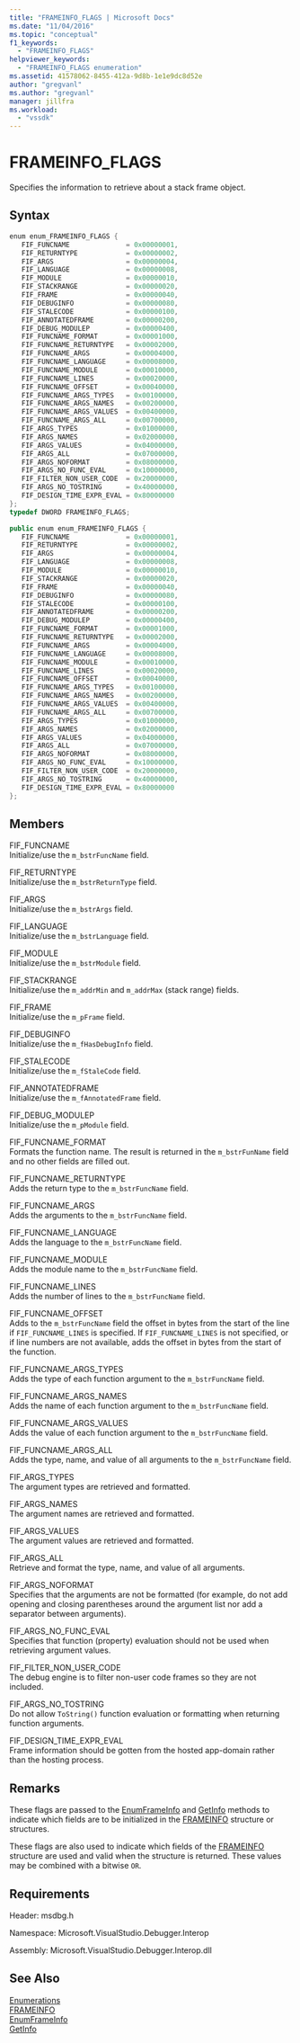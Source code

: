 ```yaml
---
title: "FRAMEINFO_FLAGS | Microsoft Docs"
ms.date: "11/04/2016"
ms.topic: "conceptual"
f1_keywords:
  - "FRAMEINFO_FLAGS"
helpviewer_keywords:
  - "FRAMEINFO_FLAGS enumeration"
ms.assetid: 41578062-8455-412a-9d8b-1e1e9dc8d52e
author: "gregvanl"
ms.author: "gregvanl"
manager: jillfra
ms.workload:
  - "vssdk"
---
```

# FRAMEINFO_FLAGS
Specifies the information to retrieve about a stack frame object.

## Syntax

```cpp
enum enum_FRAMEINFO_FLAGS {
   FIF_FUNCNAME              = 0x00000001,
   FIF_RETURNTYPE            = 0x00000002,
   FIF_ARGS                  = 0x00000004,
   FIF_LANGUAGE              = 0x00000008,
   FIF_MODULE                = 0x00000010,
   FIF_STACKRANGE            = 0x00000020,
   FIF_FRAME                 = 0x00000040,
   FIF_DEBUGINFO             = 0x00000080,
   FIF_STALECODE             = 0x00000100,
   FIF_ANNOTATEDFRAME        = 0x00000200,
   FIF_DEBUG_MODULEP         = 0x00000400,
   FIF_FUNCNAME_FORMAT       = 0x00001000,
   FIF_FUNCNAME_RETURNTYPE   = 0x00002000,
   FIF_FUNCNAME_ARGS         = 0x00004000,
   FIF_FUNCNAME_LANGUAGE     = 0x00008000,
   FIF_FUNCNAME_MODULE       = 0x00010000,
   FIF_FUNCNAME_LINES        = 0x00020000,
   FIF_FUNCNAME_OFFSET       = 0x00040000,
   FIF_FUNCNAME_ARGS_TYPES   = 0x00100000,
   FIF_FUNCNAME_ARGS_NAMES   = 0x00200000,
   FIF_FUNCNAME_ARGS_VALUES  = 0x00400000,
   FIF_FUNCNAME_ARGS_ALL     = 0x00700000,
   FIF_ARGS_TYPES            = 0x01000000,
   FIF_ARGS_NAMES            = 0x02000000,
   FIF_ARGS_VALUES           = 0x04000000,
   FIF_ARGS_ALL              = 0x07000000,
   FIF_ARGS_NOFORMAT         = 0x08000000,
   FIF_ARGS_NO_FUNC_EVAL     = 0x10000000,
   FIF_FILTER_NON_USER_CODE  = 0x20000000,
   FIF_ARGS_NO_TOSTRING      = 0x40000000,
   FIF_DESIGN_TIME_EXPR_EVAL = 0x80000000
};
typedef DWORD FRAMEINFO_FLAGS;
```

```csharp
public enum enum_FRAMEINFO_FLAGS {
   FIF_FUNCNAME              = 0x00000001,
   FIF_RETURNTYPE            = 0x00000002,
   FIF_ARGS                  = 0x00000004,
   FIF_LANGUAGE              = 0x00000008,
   FIF_MODULE                = 0x00000010,
   FIF_STACKRANGE            = 0x00000020,
   FIF_FRAME                 = 0x00000040,
   FIF_DEBUGINFO             = 0x00000080,
   FIF_STALECODE             = 0x00000100,
   FIF_ANNOTATEDFRAME        = 0x00000200,
   FIF_DEBUG_MODULEP         = 0x00000400,
   FIF_FUNCNAME_FORMAT       = 0x00001000,
   FIF_FUNCNAME_RETURNTYPE   = 0x00002000,
   FIF_FUNCNAME_ARGS         = 0x00004000,
   FIF_FUNCNAME_LANGUAGE     = 0x00008000,
   FIF_FUNCNAME_MODULE       = 0x00010000,
   FIF_FUNCNAME_LINES        = 0x00020000,
   FIF_FUNCNAME_OFFSET       = 0x00040000,
   FIF_FUNCNAME_ARGS_TYPES   = 0x00100000,
   FIF_FUNCNAME_ARGS_NAMES   = 0x00200000,
   FIF_FUNCNAME_ARGS_VALUES  = 0x00400000,
   FIF_FUNCNAME_ARGS_ALL     = 0x00700000,
   FIF_ARGS_TYPES            = 0x01000000,
   FIF_ARGS_NAMES            = 0x02000000,
   FIF_ARGS_VALUES           = 0x04000000,
   FIF_ARGS_ALL              = 0x07000000,
   FIF_ARGS_NOFORMAT         = 0x08000000,
   FIF_ARGS_NO_FUNC_EVAL     = 0x10000000,
   FIF_FILTER_NON_USER_CODE  = 0x20000000,
   FIF_ARGS_NO_TOSTRING      = 0x40000000,
   FIF_DESIGN_TIME_EXPR_EVAL = 0x80000000
};
```

## Members
FIF_FUNCNAME  
Initialize/use the `m_bstrFuncName` field.

FIF_RETURNTYPE  
Initialize/use the `m_bstrReturnType` field.

FIF_ARGS  
Initialize/use the `m_bstrArgs` field.

FIF_LANGUAGE  
Initialize/use the `m_bstrLanguage` field.

FIF_MODULE  
Initialize/use the `m_bstrModule` field.

FIF_STACKRANGE  
Initialize/use the `m_addrMin` and `m_addrMax` (stack range) fields.

FIF_FRAME  
Initialize/use the `m_pFrame` field.

FIF_DEBUGINFO  
Initialize/use the `m_fHasDebugInfo` field.

FIF_STALECODE  
Initialize/use the `m_fStaleCode` field.

FIF_ANNOTATEDFRAME  
Initialize/use the `m_fAnnotatedFrame` field.

FIF_DEBUG_MODULEP  
Initialize/use the `m_pModule` field.

FIF_FUNCNAME_FORMAT  
Formats the function name. The result is returned in the `m_bstrFunName` field and no other fields are filled out.

FIF_FUNCNAME_RETURNTYPE  
Adds the return type to the `m_bstrFuncName` field.

FIF_FUNCNAME_ARGS  
Adds the arguments to the `m_bstrFuncName` field.

FIF_FUNCNAME_LANGUAGE  
Adds the language to the `m_bstrFuncName` field.

FIF_FUNCNAME_MODULE  
Adds the module name to the `m_bstrFuncName` field.

FIF_FUNCNAME_LINES  
Adds the number of lines to the `m_bstrFuncName` field.

FIF_FUNCNAME_OFFSET  
Adds to the `m_bstrFuncName` field the offset in bytes from the start of the line if `FIF_FUNCNAME_LINES` is specified. If `FIF_FUNCNAME_LINES` is not specified, or if line numbers are not available, adds the offset in bytes from the start of the function.

FIF_FUNCNAME_ARGS_TYPES  
Adds the type of each function argument to the `m_bstrFuncName` field.

FIF_FUNCNAME_ARGS_NAMES  
Adds the name of each function argument to the `m_bstrFuncName` field.

FIF_FUNCNAME_ARGS_VALUES  
Adds the value of each function argument to the `m_bstrFuncName` field.

FIF_FUNCNAME_ARGS_ALL  
Adds the type, name, and value of all arguments to the `m_bstrFuncName` field.

FIF_ARGS_TYPES  
The argument types are retrieved and formatted.

FIF_ARGS_NAMES  
The argument names are retrieved and formatted.

FIF_ARGS_VALUES  
The argument values are retrieved and formatted.

FIF_ARGS_ALL  
Retrieve and format the type, name, and value of all arguments.

FIF_ARGS_NOFORMAT  
Specifies that the arguments are not be formatted (for example, do not add opening and closing parentheses around the argument list nor add a separator between arguments).

FIF_ARGS_NO_FUNC_EVAL  
Specifies that function (property) evaluation should not be used when retrieving argument values.

FIF_FILTER_NON_USER_CODE  
The debug engine is to filter non-user code frames so they are not included.

FIF_ARGS_NO_TOSTRING  
Do not allow `ToString()` function evaluation or formatting when returning function arguments.

FIF_DESIGN_TIME_EXPR_EVAL  
Frame information should be gotten from the hosted app-domain rather than the hosting process.

## Remarks
These flags are passed to the [EnumFrameInfo](../../../extensibility/debugger/reference/idebugthread2-enumframeinfo.md) and [GetInfo](../../../extensibility/debugger/reference/idebugstackframe2-getinfo.md) methods to indicate which fields are to be initialized in the [FRAMEINFO](../../../extensibility/debugger/reference/frameinfo.md) structure or structures.

These flags are also used to indicate which fields of the [FRAMEINFO](../../../extensibility/debugger/reference/frameinfo.md) structure are used and valid when the structure is returned. These values may be combined with a bitwise `OR`.

## Requirements
Header: msdbg.h

Namespace: Microsoft.VisualStudio.Debugger.Interop

Assembly: Microsoft.VisualStudio.Debugger.Interop.dll

## See Also
[Enumerations](../../../extensibility/debugger/reference/enumerations-visual-studio-debugging.md)  
[FRAMEINFO](../../../extensibility/debugger/reference/frameinfo.md)  
[EnumFrameInfo](../../../extensibility/debugger/reference/idebugthread2-enumframeinfo.md)  
[GetInfo](../../../extensibility/debugger/reference/idebugstackframe2-getinfo.md)
